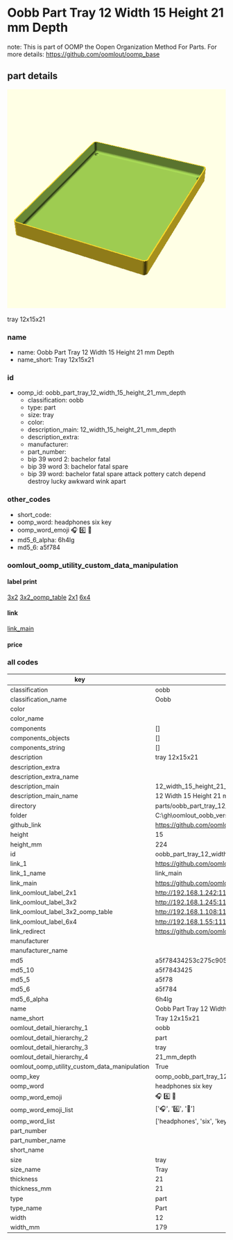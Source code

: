 # Oobb Part Tray 12 Width 15 Height 21 mm Depth  

note: This is part of OOMP the Oopen Organization Method For Parts. For more details: https://github.com/oomlout/oomp_base

##  part details
  

[![](3dpr.png)](3dpr.png)

tray 12x15x21



### name
* name: Oobb Part Tray 12 Width 15 Height 21 mm Depth
* name_short: Tray 12x15x21 
### id
* oomp_id: oobb_part_tray_12_width_15_height_21_mm_depth
  * classification: oobb
  * type: part
  * size: tray
  * color: 
  * description_main: 12_width_15_height_21_mm_depth
  * description_extra: 
  * manufacturer: 
  * part_number: 
  * bip 39 word 2: bachelor fatal
  * bip 39 word 3: bachelor fatal spare
  * bip 39 word: bachelor fatal spare attack pottery catch depend destroy lucky awkward wink apart

### other_codes
* short_code: 
* oomp_word: headphones six key
* oomp_word_emoji :headphones: :six: :key:
* md5_6_alpha: 6h4lg
* md5_6: a5f784






### oomlout_oomp_utility_custom_data_manipulation
#### label print
[3x2](http://192.168.1.245:1112/?label=oomp%206h4lg)
[3x2_oomp_table](http://192.168.1.108:1112/?label=oomp%206h4lg)
[2x1](http://192.168.1.242:1112/?label=oomp%206h4lg)
[6x4](http://192.168.1.55:1112/?label=oomp%206h4lg)    

#### link

[link_main](https://github.com/oomlout/oomlout_oobb_version_4_generated_parts/tree/main/navigation_oomp/oobb/part/tray/12_width_15_height_21_mm_depth/part)                              

#### price







### all codes 
| key | value |  
| --- | --- |  
| classification | oobb |  
| classification_name | Oobb |  
| color |  |  
| color_name |  |  
| components | [] |  
| components_objects | [] |  
| components_string | [] |  
| description | tray 12x15x21 |  
| description_extra |  |  
| description_extra_name |  |  
| description_main | 12_width_15_height_21_mm_depth |  
| description_main_name | 12 Width 15 Height 21 mm Depth |  
| directory | parts/oobb_part_tray_12_width_15_height_21_mm_depth |  
| folder | C:\gh\oomlout_oobb_version_4_generated_parts\parts\oobb_part_tray_12_width_15_height_21_mm_depth |  
| github_link | https://github.com/oomlout/oomlout_oomp_part_src/tree/main/parts/oobb_part_tray_12_width_15_height_21_mm_depth |  
| height | 15 |  
| height_mm | 224 |  
| id | oobb_part_tray_12_width_15_height_21_mm_depth |  
| link_1 | https://github.com/oomlout/oomlout_oobb_version_4_generated_parts/tree/main/navigation_oomp/oobb/part/tray/12_width_15_height_21_mm_depth/part |  
| link_1_name | link_main |  
| link_main | https://github.com/oomlout/oomlout_oobb_version_4_generated_parts/tree/main/navigation_oomp/oobb/part/tray/12_width_15_height_21_mm_depth/part |  
| link_oomlout_label_2x1 | http://192.168.1.242:1112/?label=oomp%206h4lg |  
| link_oomlout_label_3x2 | http://192.168.1.245:1112/?label=oomp%206h4lg |  
| link_oomlout_label_3x2_oomp_table | http://192.168.1.108:1112/?label=oomp%206h4lg |  
| link_oomlout_label_6x4 | http://192.168.1.55:1112/?label=oomp%206h4lg |  
| link_redirect | https://github.com/oomlout/oomlout_oobb_version_4_generated_parts/tree/main/parts/oobb_tray_12_15_21 |  
| manufacturer |  |  
| manufacturer_name |  |  
| md5 | a5f78434253c275c905470e7a0d4e089 |  
| md5_10 | a5f7843425 |  
| md5_5 | a5f78 |  
| md5_6 | a5f784 |  
| md5_6_alpha | 6h4lg |  
| name | Oobb Part Tray 12 Width 15 Height 21 mm Depth |  
| name_short | Tray 12x15x21  |  
| oomlout_detail_hierarchy_1 | oobb |  
| oomlout_detail_hierarchy_2 | part |  
| oomlout_detail_hierarchy_3 | tray |  
| oomlout_detail_hierarchy_4 | 21_mm_depth |  
| oomlout_oomp_utility_custom_data_manipulation | True |  
| oomp_key | oomp_oobb_part_tray_12_width_15_height_21_mm_depth |  
| oomp_word | headphones six key |  
| oomp_word_emoji | :headphones: :six: :key: |  
| oomp_word_emoji_list | [':headphones:', ':six:', ':key:'] |  
| oomp_word_list | ['headphones', 'six', 'key'] |  
| part_number |  |  
| part_number_name |  |  
| short_name |  |  
| size | tray |  
| size_name | Tray |  
| thickness | 21 |  
| thickness_mm | 21 |  
| type | part |  
| type_name | Part |  
| width | 12 |  
| width_mm | 179 |  
